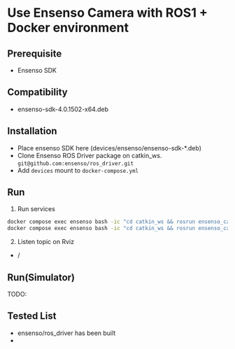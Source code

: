 # Use Ensenso Camera with ROS1 + Docker environment

## Prerequisite
- Ensenso SDK

## Compatibility
- ensenso-sdk-4.0.1502-x64.deb

## Installation
- Place ensenso SDK here (devices/ensenso/ensenso-sdk-*.deb)
- Clone Ensenso ROS Driver package on catkin_ws. `git@github.com:ensenso/ros_driver.git`
- Add `devices` mount to `docker-compose.yml`

## Run
1. Run services
```sh
docker compose exec ensenso bash -ic "cd catkin_ws && rosrun ensenso_camera ensenso_camera_node"
docker compose exec ensenso bash -ic "cd catkin_ws && rosrun ensenso_camera request_data"
```

2. Listen topic on Rviz
- /

## Run(Simulator)
TODO:

## Tested List
- ensenso/ros_driver has been built
- 